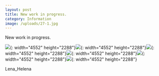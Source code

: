 ```yaml
---
layout: post
title: New work in progress.
category: Information
image: /uploads/27-1.jpg
---
```


New work in progress.

![](/uploads/2.jpg){: width="4552" height="2288"}![](/uploads/1.jpg){: width="4552" height="2288"}![](/uploads/5.jpg){: width="4552" height="2288"}![](/uploads/6.jpg){: width="4552" height="2288"}![](/uploads/4.jpg){: width="4552" height="2288"}![](/uploads/3.jpg){: width="4552" height="2288"}

Lena\_Helena